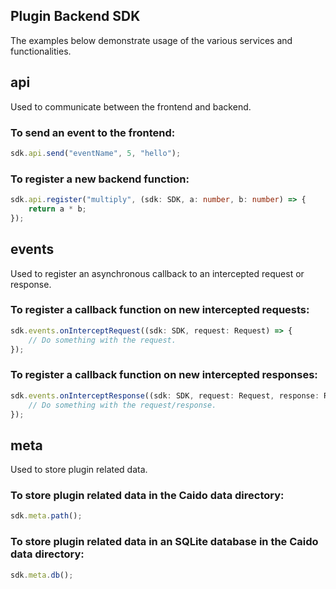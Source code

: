 ## Plugin Backend SDK

The examples below demonstrate usage of the various services and functionalities.

## api

Used to communicate between the frontend and backend.

### To send an event to the frontend:

```ts
sdk.api.send("eventName", 5, "hello");
```

### To register a new backend function:

```ts
sdk.api.register("multiply", (sdk: SDK, a: number, b: number) => {
    return a * b;
});
```

## events

Used to register an asynchronous callback to an intercepted request or response.

### To register a callback function on new intercepted requests:

```ts
sdk.events.onInterceptRequest((sdk: SDK, request: Request) => {
    // Do something with the request.
});
```

### To register a callback function on new intercepted responses:

```ts
sdk.events.onInterceptResponse((sdk: SDK, request: Request, response: Response) => {
    // Do something with the request/response.
});
```

## meta

Used to store plugin related data.

### To store plugin related data in the Caido data directory:

```ts
sdk.meta.path();
```

### To store plugin related data in an SQLite database in the Caido data directory:

```ts
sdk.meta.db();
```
